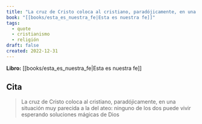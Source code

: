 ```yaml
---
title: "La cruz de Cristo coloca al cristiano, paradójicamente, en una situación muy par..."
book: "[[books/esta_es_nuestra_fe|Esta es nuestra fe]]"
tags:
  - quote
  - cristianismo
  - religión
draft: false
created: 2022-12-31
---
```


**Libro:** [[books/esta_es_nuestra_fe|Esta es nuestra fe]]

## Cita
> La cruz de Cristo coloca al cristiano, paradójicamente, en una situación muy parecida a la del ateo: ninguno de los dos puede vivir esperando soluciones mágicas de Dios
